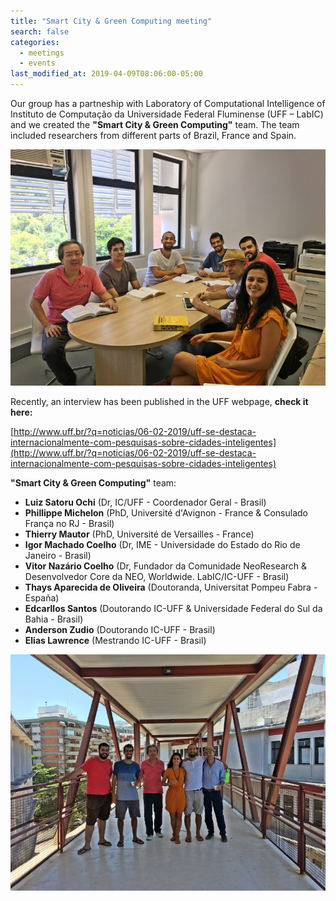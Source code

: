 ```yaml
---
title: "Smart City & Green Computing meeting"
search: false
categories:
  - meetings
  - events
last_modified_at: 2019-04-09T08:06:00-05:00
---
```


Our group has a partneship with Laboratory of Computational Intelligence of Instituto de Computação da
Universidade Federal Fluminense (UFF – LabIC) and we created the **"Smart City & Green Computing"** team.
The team included researchers from different parts of Brazil, France and Spain.

![SC Green Computing Team](/assets/images/meet_janeiro19/team1.jpg)

Recently, an interview has been published in the UFF webpage, **check it here:**

[http://www.uff.br/?q=noticias/06-02-2019/uff-se-destaca-internacionalmente-com-pesquisas-sobre-cidades-inteligentes](http://www.uff.br/?q=noticias/06-02-2019/uff-se-destaca-internacionalmente-com-pesquisas-sobre-cidades-inteligentes)

**"Smart City & Green Computing"** team:

- **Luiz Satoru Ochi** (Dr, IC/UFF - Coordenador Geral - Brasil)
- **Phillippe Michelon** (PhD, Université d'Avignon - France & Consulado França no RJ - Brasil)
- **Thierry Mautor** (PhD, Université de Versailles - France)
- **Igor Machado Coelho** (Dr, IME - Universidade do Estado do Rio de Janeiro - Brasil)
- **Vitor Nazário Coelho** (Dr, Fundador da Comunidade NeoResearch & Desenvolvedor Core da NEO, Worldwide. LabIC/IC-UFF - Brasil)
- **Thays Aparecida de Oliveira** (Doutoranda, Universitat Pompeu Fabra - España)
- **Edcarllos Santos** (Doutorando IC-UFF & Universidade Federal do Sul da Bahia - Brasil)
- **Anderson Zudio** (Doutorando IC-UFF - Brasil)
- **Elias Lawrence** (Mestrando IC-UFF - Brasil)

![SC Green Computing Team](/assets/images/meet_janeiro19/team2.jpg)

